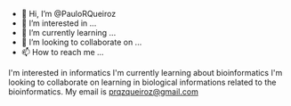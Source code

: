 - 👋 Hi, I’m @PauloRQueiroz
- 👀 I’m interested in ...
- 🌱 I’m currently learning ...
- 💞️ I’m looking to collaborate on ...
- 📫 How to reach me ...

<!---
PauloRQueiroz/PauloRQueiroz is a ✨ special ✨ repository because its `README.md` (this file) appears on your GitHub profile.
You can click the Preview link to take a look at your changes.
--->
I'm interested in informatics
I'm currently learning about bioinformatics
I'm looking to collaborate on learning in biological informations related to the bioinformatics.
My email is prqzqueiroz@gmail.com

